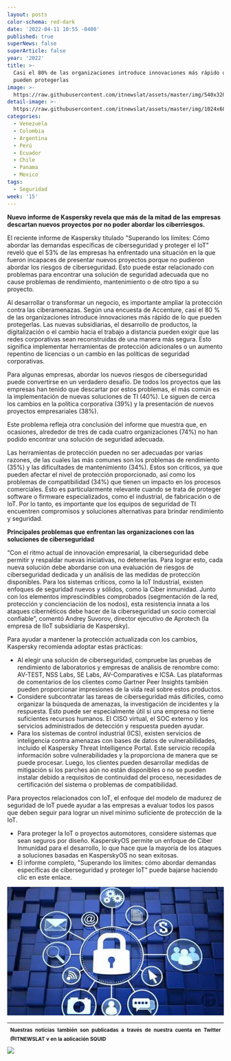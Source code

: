 ```yaml
---
layout: posts
color-schema: red-dark
date: '2022-04-11 10:55 -0400'
published: true
superNews: false
superArticle: false
year: '2022'
title: >-
  Casi el 80% de las organizaciones introduce innovaciones más rápido de lo que
  pueden protegerlas
image: >-
  https://raw.githubusercontent.com/itnewslat/assets/master/img/540x320/Seguridad-p.jpg
detail-image: >-
  https://raw.githubusercontent.com/itnewslat/assets/master/img/1024x680/Seguridad-g.jpg
categories:
  - Venezuela
  - Colombia
  - Argentina
  - Perú
  - Ecuador
  - Chile
  - Panama
  - Mexico
tags:
  - Seguridad
week: '15'
---
```

**Nuevo informe de Kaspersky revela que más de la mitad de las empresas descartan nuevos proyectos por no poder abordar los ciberriesgos.**

El reciente informe de Kaspersky titulado "Superando los límites: Cómo abordar las demandas específicas de ciberseguridad y proteger el IoT" reveló que el 53% de las empresas ha enfrentado una situación en la que fueron incapaces de presentar nuevos proyectos porque no pudieron abordar los riesgos de ciberseguridad. Esto puede estar relacionado con problemas para encontrar una solución de seguridad adecuada que no cause problemas de rendimiento, mantenimiento o de otro tipo a su proyecto.

Al desarrollar o transformar un negocio, es importante ampliar la protección contra las ciberamenazas. Según una encuesta de Accenture, casi el 80 % de las organizaciones introduce innovaciones más rápido de lo que pueden protegerlas. Las nuevas subsidiarias, el desarrollo de productos, la digitalización o el cambio hacia el trabajo a distancia pueden exigir que las redes corporativas sean reconstruidas de una manera más segura. Esto significa implementar herramientas de protección adicionales o un aumento repentino de licencias o un cambio en las políticas de seguridad corporativas.

Para algunas empresas, abordar los nuevos riesgos de ciberseguridad puede convertirse en un verdadero desafío. De todos los proyectos que las empresas han tenido que descartar por estos problemas, el más común es la implementación de nuevas soluciones de TI (40%). Le siguen de cerca los cambios en la política corporativa (39%) y la presentación de nuevos proyectos empresariales (38%).

Este problema refleja otra conclusión del informe que muestra que, en ocasiones, alrededor de tres de cada cuatro organizaciones (74%) no han podido encontrar una solución de seguridad adecuada.

Las herramientas de protección pueden no ser adecuadas por varias razones, de las cuales las más comunes son los problemas de rendimiento (35%) y las dificultades de mantenimiento (34%). Estos son críticos, ya que pueden afectar el nivel de protección proporcionado, así como los problemas de compatibilidad (34%) que tienen un impacto en los procesos comerciales. Esto es particularmente relevante cuando se trata de proteger software o firmware especializados, como el industrial, de fabricación o de IoT. Por lo tanto, es importante que los equipos de seguridad de TI encuentren compromisos y soluciones alternativas para brindar rendimiento y seguridad.

**Principales problemas que enfrentan las organizaciones con las soluciones de ciberseguridad**

“Con el ritmo actual de innovación empresarial, la ciberseguridad debe permitir y respaldar nuevas iniciativas, no detenerlas. Para lograr esto, cada nueva solución debe abordarse con una evaluación de riesgos de ciberseguridad dedicada y un análisis de las medidas de protección disponibles. Para los sistemas críticos, como la IoT Industrial, existen enfoques de seguridad nuevos y sólidos, como la Ciber inmunidad. Junto con los elementos imprescindibles comprobados (segmentación de la red, protección y concienciación de los nodos), esta resistencia innata a los ataques cibernéticos debe hacer de la ciberseguridad un socio comercial confiable”, comentó Andrey Suvorov, director ejecutivo de Aprotech (la empresa de IIoT subsidiaria de Kaspersky).

Para ayudar a mantener la protección actualizada con los cambios, Kaspersky recomienda adoptar estas prácticas:

- Al elegir una solución de ciberseguridad, compruebe las pruebas de rendimiento de laboratorios y empresas de análisis de renombre como: AV-TEST, NSS Labs, SE Labs, AV-Comparatives e ICSA. Las plataformas de comentarios de los clientes como Gartner Peer Insights también pueden proporcionar impresiones de la vida real sobre estos productos.
- Considere subcontratar las tareas de ciberseguridad más difíciles, como organizar la búsqueda de amenazas, la investigación de incidentes y la respuesta. Esto puede ser especialmente útil si una empresa no tiene suficientes recursos humanos. El CISO virtual, el SOC externo y los servicios administrados de detección y respuesta pueden ayudar.
- Para los sistemas de control industrial (ICS), existen servicios de inteligencia contra amenazas con bases de datos de vulnerabilidades, incluido el Kaspersky Threat Intelligence Portal. Este servicio recopila información sobre vulnerabilidades y la proporciona de manera que se puede procesar. Luego, los clientes pueden desarrollar medidas de mitigación si los parches aún no están disponibles o no se pueden instalar debido a requisitos de continuidad del proceso, necesidades de certificación del sistema o problemas de compatibilidad. 

Para proyectos relacionados con IoT, el enfoque del modelo de madurez de seguridad de IoT puede ayudar a las empresas a evaluar todos los pasos que deben seguir para lograr un nivel mínimo suficiente de protección de la IoT.

- Para proteger la IoT o proyectos automotores, considere sistemas que sean seguros por diseño. KasperskyOS permite un enfoque de Ciber Inmunidad para el desarrollo, lo que hace que la mayoría de los ataques a soluciones basadas en KasperskyOS no sean exitosas.
- El informe completo, "Superando los límites: cómo abordar demandas específicas de ciberseguridad y proteger IoT" puede bajarse haciendo clic en este enlace.

![](https://raw.githubusercontent.com/itnewslat/assets/master/img/540x320/Seguridad-p.jpg)

<table style="height: 42px;" width="569">
<tbody>
<tr>
<td style="text-align: justify;"><sub><strong>Nuestras noticias también son publicadas a través de nuestra cuenta en Twitter <a href="https://twitter.com/itnewslat?lang=es">@ITNEWSLAT</a> y en la aplicación <a href="https://squidapp.co/en/">SQUID</a></strong></sub></td>
</tr>
</tbody>
</table>

<img src="https://tracker.metricool.com/c3po.jpg?hash=56f88a41e39ab42c063cc51676587a04"/>